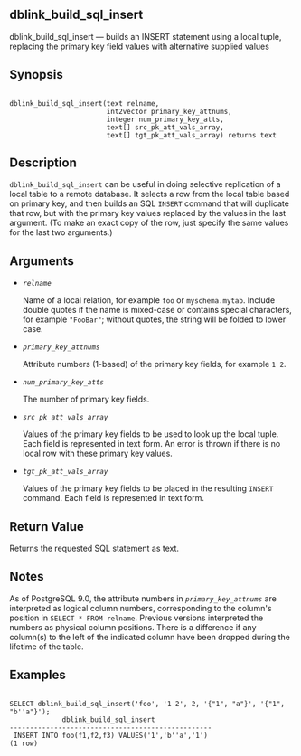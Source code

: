 ## dblink\_build\_sql\_insert

dblink\_build\_sql\_insert — builds an INSERT statement using a local tuple, replacing the primary key field values with alternative supplied values

## Synopsis

```

dblink_build_sql_insert(text relname,
                        int2vector primary_key_attnums,
                        integer num_primary_key_atts,
                        text[] src_pk_att_vals_array,
                        text[] tgt_pk_att_vals_array) returns text
```

## Description

`dblink_build_sql_insert` can be useful in doing selective replication of a local table to a remote database. It selects a row from the local table based on primary key, and then builds an SQL `INSERT` command that will duplicate that row, but with the primary key values replaced by the values in the last argument. (To make an exact copy of the row, just specify the same values for the last two arguments.)

## Arguments

* *`relname`*

    Name of a local relation, for example `foo` or `myschema.mytab`. Include double quotes if the name is mixed-case or contains special characters, for example `"FooBar"`; without quotes, the string will be folded to lower case.

* *`primary_key_attnums`*

    Attribute numbers (1-based) of the primary key fields, for example `1 2`.

* *`num_primary_key_atts`*

    The number of primary key fields.

* *`src_pk_att_vals_array`*

    Values of the primary key fields to be used to look up the local tuple. Each field is represented in text form. An error is thrown if there is no local row with these primary key values.

* *`tgt_pk_att_vals_array`*

    Values of the primary key fields to be placed in the resulting `INSERT` command. Each field is represented in text form.

## Return Value

Returns the requested SQL statement as text.

## Notes

As of PostgreSQL 9.0, the attribute numbers in *`primary_key_attnums`* are interpreted as logical column numbers, corresponding to the column's position in `SELECT * FROM relname`. Previous versions interpreted the numbers as physical column positions. There is a difference if any column(s) to the left of the indicated column have been dropped during the lifetime of the table.

## Examples

```

SELECT dblink_build_sql_insert('foo', '1 2', 2, '{"1", "a"}', '{"1", "b''a"}');
             dblink_build_sql_insert
--------------------------------------------------
 INSERT INTO foo(f1,f2,f3) VALUES('1','b''a','1')
(1 row)
```